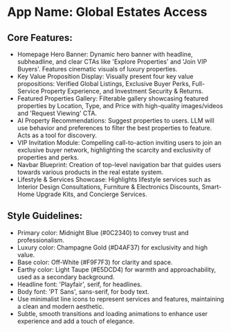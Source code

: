# **App Name**: Global Estates Access

## Core Features:

- Homepage Hero Banner: Dynamic hero banner with headline, subheadline, and clear CTAs like 'Explore Properties' and 'Join VIP Buyers'. Features cinematic visuals of luxury properties.
- Key Value Proposition Display: Visually present four key value propositions: Verified Global Listings, Exclusive Buyer Perks, Full-Service Property Experience, and Investment Security & Returns.
- Featured Properties Gallery: Filterable gallery showcasing featured properties by Location, Type, and Price with high-quality images/videos and 'Request Viewing' CTA.
- AI Property Recommendations: Suggest properties to users. LLM will use behavior and preferences to filter the best properties to feature. Acts as a tool for discovery.
- VIP Invitation Module: Compelling call-to-action inviting users to join an exclusive buyer network, highlighting the scarcity and exclusivity of properties and perks.
- Navbar Blueprint: Creation of top-level navigation bar that guides users towards various products in the real estate system.
- Lifestyle & Services Showcase: Highlights lifestyle services such as Interior Design Consultations, Furniture & Electronics Discounts, Smart-Home Upgrade Kits, and Concierge Services.

## Style Guidelines:

- Primary color: Midnight Blue (#0C2340) to convey trust and professionalism.
- Luxury color: Champagne Gold (#D4AF37) for exclusivity and high value.
- Base color: Off-White (#F9F7F3) for clarity and space.
- Earthy color: Light Taupe (#E5DCD4) for warmth and approachability, used as a secondary background.
- Headline font: 'Playfair', serif, for headlines.
- Body font: 'PT Sans', sans-serif, for body text.
- Use minimalist line icons to represent services and features, maintaining a clean and modern aesthetic.
- Subtle, smooth transitions and loading animations to enhance user experience and add a touch of elegance.